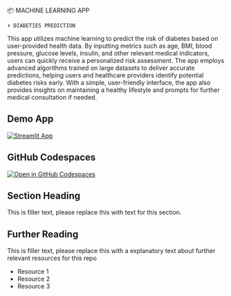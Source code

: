 📦 MACHINE LEARNING APP
```
⬆️ DIABETIES PREDICTION
```

This app utilizes machine learning to predict the risk of diabetes based on user-provided health data. By inputting metrics such as age, BMI, blood pressure, glucose levels, insulin, and other relevant medical indicators, users can quickly receive a personalized risk assessment. The app employs advanced algorithms trained on large datasets to deliver accurate predictions, helping users and healthcare providers identify potential diabetes risks early. With a simple, user-friendly interface, the app also provides insights on maintaining a healthy lifestyle and prompts for further medical consultation if needed.

## Demo App

[![Streamlit App](https://static.streamlit.io/badges/streamlit_badge_black_white.svg)](https://DIABETIES_PREDICTION.streamlit.app/)

## GitHub Codespaces

[![Open in GitHub Codespaces](https://github.com/codespaces/badge.svg)](https://codespaces.new/streamlit/app-starter-kit?quickstart=1)

## Section Heading

This is filler text, please replace this with text for this section.

## Further Reading

This is filler text, please replace this with a explanatory text about further relevant resources for this repo
- Resource 1
- Resource 2
- Resource 3
